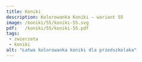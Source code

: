```yaml
---
title: Koniki
description: Kolorowanka Koniki – wariant 55
image: /koniki/55/koniki-55.svg
pdf:   /koniki/55/koniki-55.pdf
tags:
 - zwierzeta
 - koniki
alt: "Łatwa kolorowanka koniki dla przedszkolaka"
---
```

